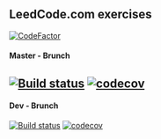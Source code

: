 ## LeedCode.com exercises

[![CodeFactor](https://www.codefactor.io/repository/github/hummel83/leedcodeexercises/badge)](https://www.codefactor.io/repository/github/hummel83/leedcodeexercises)

#### Master - Brunch
[![Build status](https://ci.appveyor.com/api/projects/status/ryr72o6s4ih46mi3/branch/master?svg=true)](https://ci.appveyor.com/project/Hummel83/leedcodeexercises/branch/master)
[![codecov](https://codecov.io/gh/Hummel83/LeedCodeExercises/branch/master/graph/badge.svg)](https://codecov.io/gh/Hummel83/LeedCodeExercises/branch/master)
---
#### Dev - Brunch
[![Build status](https://ci.appveyor.com/api/projects/status/ryr72o6s4ih46mi3/branch/develop?svg=true)](https://ci.appveyor.com/project/Hummel83/leedcodeexercises/branch/develop)
[![codecov](https://codecov.io/gh/Hummel83/LeedCodeExercises/branch/develop/graph/badge.svg)](https://codecov.io/gh/Hummel83/LeedCodeExercises/branch/develop)

